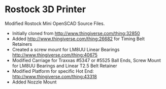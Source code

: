 Rostock 3D Printer
======

Modified Rostock Mini OpenSCAD Source Files.

- Initially cloned from http://www.thingiverse.com/thing:32850
- Added http://www.thingiverse.com/thing:26682 for Timing Belt Retainers
- Created a screw mount for LM8UU Linear Bearings http://www.thingiverse.com/thing:40675
- Modified Carriage for Traxxas #5347 or #5525 Ball Ends, Screw Mount for LM8UU Bearings and Linear T2.5 Belt Retainer
- Modified Platform for specific Hot End: http://www.thingiverse.com/thing:43318
- Added Nozzle Mount
